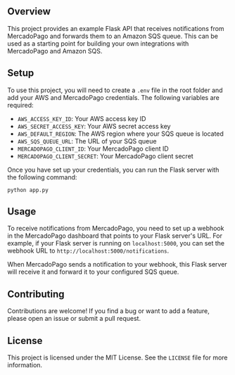 ## Overview

This project provides an example Flask API that receives notifications from MercadoPago and forwards them to an Amazon SQS queue. This can be used as a starting point for building your own integrations with MercadoPago and Amazon SQS.

## Setup

To use this project, you will need to create a `.env` file in the root folder and add your AWS and MercadoPago credentials. The following variables are required:

- `AWS_ACCESS_KEY_ID`: Your AWS access key ID
- `AWS_SECRET_ACCESS_KEY`: Your AWS secret access key
- `AWS_DEFAULT_REGION`: The AWS region where your SQS queue is located
- `AWS_SQS_QUEUE_URL`: The URL of your SQS queue
- `MERCADOPAGO_CLIENT_ID`: Your MercadoPago client ID
- `MERCADOPAGO_CLIENT_SECRET`: Your MercadoPago client secret

Once you have set up your credentials, you can run the Flask server with the following command:

```
python app.py
```

## Usage

To receive notifications from MercadoPago, you need to set up a webhook in the MercadoPago dashboard that points to your Flask server's URL. For example, if your Flask server is running on `localhost:5000`, you can set the webhook URL to `http://localhost:5000/notifications`.

When MercadoPago sends a notification to your webhook, this Flask server will receive it and forward it to your configured SQS queue.

## Contributing

Contributions are welcome! If you find a bug or want to add a feature, please open an issue or submit a pull request. 

## License

This project is licensed under the MIT License. See the `LICENSE` file for more information.